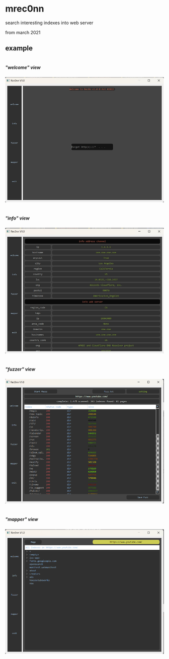 # mrec0nn
search interesting indexes into web server


from march 2021


## example
#
##### "welcome" view
![welcome screen](img_2.png)

#
##### "info" view
![info screen](img_3.png)
#
##### "fuzzer" view
![fuzzer screen](img_1.png)
#
##### "mapper" view
![mapper view](img_4.png)
